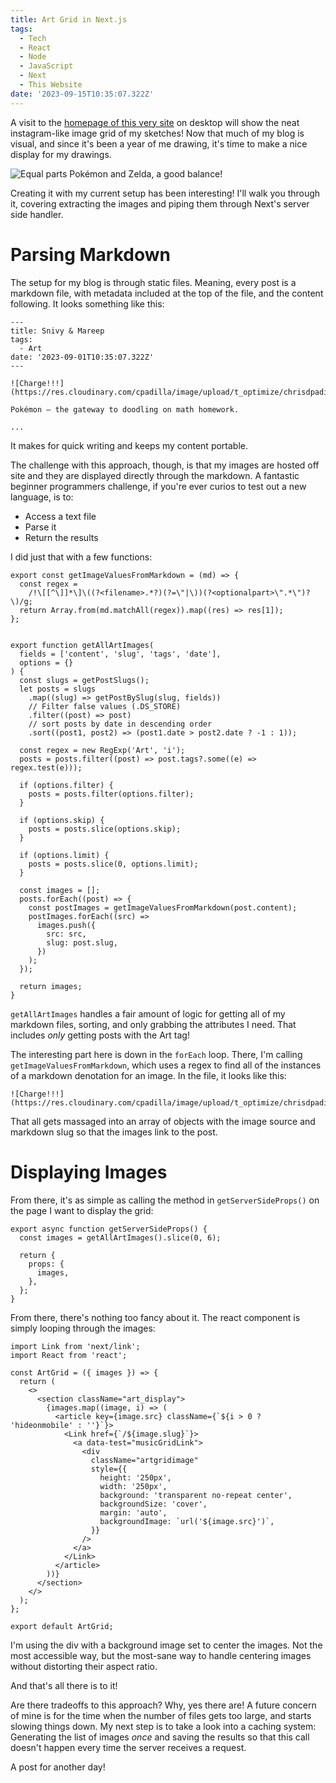 ```yaml
---
title: Art Grid in Next.js
tags:
  - Tech
  - React
  - Node
  - JavaScript
  - Next
  - This Website
date: '2023-09-15T10:35:07.322Z'
---
```


A visit to the [homepage of this very site](/) on desktop will show the neat instagram-like image grid of my sketches! Now that much of my blog is visual, and since it's been a year of me drawing, it's time to make a nice display for my drawings.

![Equal parts Pokémon and Zelda, a good balance!](https://res.cloudinary.com/cpadilla/image/upload/v1694801728/chrisdpadilla/blog/imgs/artgrid_ofabdh.jpg)

Creating it with my current setup has been interesting! I'll walk you through it, covering extracting the images and piping them through Next's server side handler.

# Parsing Markdown

The setup for my blog is through static files. Meaning, every post is a markdown file, with metadata included at the top of the file, and the content following. It looks something like this:

```
---
title: Snivy & Mareep
tags:
  - Art
date: '2023-09-01T10:35:07.322Z'
---

![Charge!!!](https://res.cloudinary.com/cpadilla/image/upload/t_optimize/chrisdpadilla/blog/art/sniviiandmareep_cldzmr.jpg)

Pokémon — the gateway to doodling on math homework.

...

```
It makes for quick writing and keeps my content portable. 

The challenge with this approach, though, is that my images are hosted off site and they are displayed directly through the markdown. A fantastic beginner programmers challenge, if you're ever curios to test out a new language, is to: 

- Access a text file
- Parse it
- Return the results

I did just that with a few functions:

```
export const getImageValuesFromMarkdown = (md) => {
  const regex =
    /!\[[^\]]*\]\((?<filename>.*?)(?=\"|\))(?<optionalpart>\".*\")?\)/g;
  return Array.from(md.matchAll(regex)).map((res) => res[1]);
};


export function getAllArtImages(
  fields = ['content', 'slug', 'tags', 'date'],
  options = {}
) {
  const slugs = getPostSlugs();
  let posts = slugs
    .map((slug) => getPostBySlug(slug, fields))
    // Filter false values (.DS_STORE)
    .filter((post) => post)
    // sort posts by date in descending order
    .sort((post1, post2) => (post1.date > post2.date ? -1 : 1));

  const regex = new RegExp('Art', 'i');
  posts = posts.filter((post) => post.tags?.some((e) => regex.test(e)));

  if (options.filter) {
    posts = posts.filter(options.filter);
  }

  if (options.skip) {
    posts = posts.slice(options.skip);
  }

  if (options.limit) {
    posts = posts.slice(0, options.limit);
  }

  const images = [];
  posts.forEach((post) => {
    const postImages = getImageValuesFromMarkdown(post.content);
    postImages.forEach((src) =>
      images.push({
        src: src,
        slug: post.slug,
      })
    );
  });

  return images;
}
```

`getAllArtImages` handles a fair amount of logic for getting all of my markdown files, sorting, and only grabbing the attributes I need. That includes *only* getting posts with the Art tag!

The interesting part here is down in the `forEach` loop. There, I'm calling `getImageValuesFromMarkdown`, which uses a regex to find all of the instances of a markdown denotation for an image. In the file, it looks like this:

```
![Charge!!!](https://res.cloudinary.com/cpadilla/image/upload/t_optimize/chrisdpadilla/blog/art/sniviiandmareep_cldzmr.jpg)
```

That all gets massaged into an array of objects with the image source and markdown slug so that the images link to the post.

# Displaying Images

From there, it's as simple as calling the method in `getServerSideProps()` on the page I want to display the grid:


```
export async function getServerSideProps() {
  const images = getAllArtImages().slice(0, 6);

  return {
    props: {
      images,
    },
  };
}
```

From there, there's nothing too fancy about it. The react component is simply looping through the images:

```
import Link from 'next/link';
import React from 'react';

const ArtGrid = ({ images }) => {
  return (
    <>
      <section className="art_display">
        {images.map((image, i) => (
          <article key={image.src} className={`${i > 0 ? 'hideonmobile' : ''}`}>
            <Link href={`/${image.slug}`}>
              <a data-test="musicGridLink">
                <div
                  className="artgridimage"
                  style={{
                    height: '250px',
                    width: '250px',
                    background: 'transparent no-repeat center',
                    backgroundSize: 'cover',
                    margin: 'auto',
                    backgroundImage: `url('${image.src}')`,
                  }}
                />
              </a>
            </Link>
          </article>
        ))}
      </section>
    </>
  );
};

export default ArtGrid;

```

I'm using the div with a background image set to center the images. Not the most accessible way, but the most-sane way to handle centering images without distorting their aspect ratio.

And that's all there is to it! 

Are there tradeoffs to this approach? Why, yes there are! A future concern of mine is for the time when the number of files gets too large, and starts slowing things down. My next step is to take a look into a caching system: Generating the list of images *once* and saving the results so that this call doesn't happen every time the server receives a request.

A post for another day!